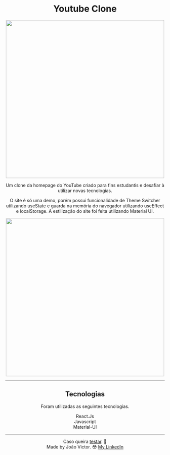 <div align="center">
  <h1>Youtube Clone</h1>
  <image src="https://user-images.githubusercontent.com/91212364/161064655-82cdab7a-7eab-4a99-82d3-52ca03898bdc.png" style="width:500px;"/>
  
 

  <p>Um clone da homepage do YouTube criado para fins estudantis e desafiar à utilizar novas tecnologias.</p>
  <p>O site é só uma demo, porém possui funcionalidade de Theme Switcher utilizando useState e guarda na memória do navegador utilizando useEffect e localStorage. A estilização do site foi feita utilizando Material UI.</p>
  
  <image src="https://user-images.githubusercontent.com/91212364/161064139-e2ad4c93-99d5-4d22-b6d8-e35509565331.gif" style="width:500px;"/>
  
  <hr/>
   <div>
     <h2>Tecnologias</h2>
     <p>Foram utilizadas as seguintes tecnologias.</p>
     <span>React.Js</span><br>
     <span>Javascript</span><br>
     <span>Material-UI</span><br>
   </div>
  <hr/>
  
Caso queira [testar](jvreact-router-site.netlify.app). 🔧<br>
Made by João Victor. 😳 [My LinkedIn](https://www.linkedin.com/in/joão-victor-sabino)
  
</div>




